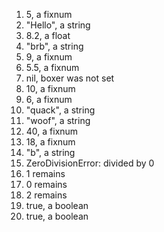 1. 5, a fixnum
2. "Hello", a string
3. 8.2, a float
4. "brb", a string
5. 9, a fixnum
6. 5.5, a fixnum
7. nil, boxer was not set
8. 10, a fixnum
9. 6, a fixnum
10. "quack", a string
11. "woof", a string
12. 40, a fixnum
13. 18, a fixnum
14. "b", a string
15. ZeroDivisionError: divided by 0
16. 1 remains
17. 0 remains
18. 2 remains
19. true, a boolean
20. true, a boolean
